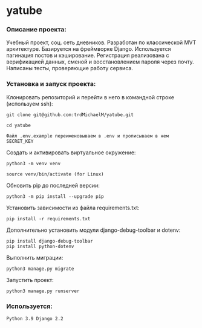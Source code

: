 # yatube

### Описание проекта:
Учебный проект, соц. сеть дневников. Разработан по классической MVT архитектуре. Базируется
на фреймворке Django. Используется пагинация постов и кэширование. Регистрация реализована с верификацией данных, 
сменой и восстановлением пароля через почту. Написаны тесты, проверяющие работу сервиса.

### Установка и запуск проекта:

Клонировать репозиторий и перейти в него в командной строке (используем ssh):

```
git clone git@github.com:trdMichaelM/yatube.git
```

```
cd yatube
```

```
Файл .env.example переименовываем в .env и прописываем в нем SECRET_KEY
```

Создать и активировать виртуальное окружение:

```
python3 -m venv venv
```

```
source venv/bin/activate (for Linux)
```

Обновить pip до последней версии:
```
python3 -m pip install --upgrade pip
```

Установить зависимости из файла requirements.txt:

```
pip install -r requirements.txt
```

Дополнительно установить модули django-debug-toolbar и dotenv:

```
pip install django-debug-toolbar
pip install python-dotenv 
```

Выполнить миграции:

```
python3 manage.py migrate
```

Запустить проект:

```
python3 manage.py runserver
```

### Используется:

```
Python 3.9 Django 2.2
```
